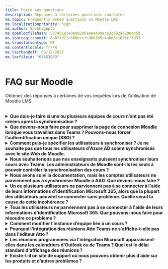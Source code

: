 ```yaml
---
title: Foire aux questions
description: Réponses à certaines questions courantes
ms.topic: Frequently asked questions on Moodle LMS
ms.localizationpriority: high
ms.author: Surbhigupta
ms.openlocfilehash: 587451e3a0e89206a4ea49aaca3c682ab290ac5b
ms.sourcegitcommit: 8a0ffd21c800eecfcd6d1b5c4abd8c107fcf3d33
ms.translationtype: HT
ms.contentlocale: fr-FR
ms.lasthandoff: 03/12/2022
ms.locfileid: "63453933"
---
```

# <a name="moodle-faq"></a>FAQ sur Moodle

Obtenez des réponses à certaines de vos requêtes lors de l’utilisation de Moodle LMS.<br>

<br>

<details>

<summary><b>Que dois-je faire si une ou plusieurs équipes de cours n’ont pas été créées après la synchronisation ?</b></summary>

Chaque cours Moodle doit avoir au moins un enseignant et un étudiant associés à un compte UPN Microsoft 365 AAD. L’équipe ne peut pas être créée si la synchronisation ne trouve pas de correspondance.

Chaque instance de cours en équipe doit avoir un propriétaire, et la synchronisation définit l’enseignant comme propriétaire, en supposant que la faculté possède la licence Teams.

<br>

</details>

<details>

<summary><b>Que devons-nous faire pour supprimer la page de connexion Moodle lorsque vous travaillez dans Teams ? Pouvons-nous forcer l’authentification unique (SSO) ?</b></summary>

Les utilisateurs disposent de plusieurs options de connexion à partir de la page de connexion Moodle.

* Pour vous connecter exclusivement à l’aide d’informations d’identification Microsoft 365 activez les paramètres de configuration **Forcer la redirection** pour le **plug-in auth_oidc**. Si le service est activé, l’utilisateur peut voir la page de connexion Microsoft.
* Pour vous connecter manuellement au portail Moodle, consultez [Moodle](https://moodle.org/login/index.php).

<br>

</details>

<details>

<summary><b>Comment puis-je spécifier les utilisateurs à synchroniser ? Je ne souhaite pas que tous les utilisateurs d'Azure AD soient synchronisés avec le site Web de Moodle. </b></summary>

Utilisez l’option **Restriction de création d’utilisateur** pour spécifier les utilisateurs en synchronisant les options de configuration du plug-in **local_o365**. Le menu déroulant à gauche du **filtre** propose des options telles que le pays, le nom de la société et la langue.

> [!TIP]
> Créez un groupe dynamique Microsoft 365 pour activer l'option de **filtre** avec plusieurs propriétés de profil.

L’image suivante montre les options de restrictions de création d’utilisateur :

:::image type="content" source="../assets/images/MoodleInstructions/faq-2.png" alt-text="synchro" border="true":::

:::image type="content" source="../assets/images/MoodleInstructions/faq-3.png" alt-text="Azure AD" border="true":::

<br>

</details>

<details>

<summary><b>Nous souhaiterions que nos enseignants puissent synchroniser leurs cours avec Teams. Les administrateurs de Moodle sont-ils les seuls à pouvoir contrôler la synchronisation des cours ?</b></summary>

Par défaut, seuls les administrateurs Moodle peuvent configurer la synchronisation. Le propriétaire de l'équipe peut contrôler si un cours est synchronisé avec les équipes et **Autoriser la configuration de la synchronisation de cours dans le cours** est activé. Dans ce cas, l’enseignant est le propriétaire de l’équipe. Le bloc affiche l’option de configuration pour les personnes ayant les autorisations de propriétaire appropriées. 

<!-- For more information, see Microsoft 365 block within the Moodle course interface. -->

L’image suivante montre l’option **Autoriser la configuration de la synchronisation de cours dans le cours** :

:::image type="content" source="../assets/images/MoodleInstructions/faq-4.png" alt-text="administrateur" border="true":::

L’image suivante illustre la synchronisation des cours :

:::image type="content" source="../assets/images/MoodleInstructions/faq-5.png" alt-text="synchronisation" border="true":::

<br>

</details>

<details>

<summary><b>Nous avons suivi la documentation, mais les comptes utilisateurs ne parviennent pas à synchroniser Moodle à AAD. Que devons-nous faire ?</b></summary>

Le problème peut être résolu avant que les utilisateurs n'effectuent le **Nettoyage du jeton Delta** comme étape finale de dépannage.

Le tableau suivant fournit les actions et dépendances à effectuer et à vérifier :

| Dépendance | Action | Référence|
|-------|------------|----------|
| Version stable| Vérifiez que la version de Moodle est répertoriée comme **stable**.| Pour plus d’informations, consultez [Prise en charge de la version](https://docs.moodle.org/dev/Releases#Version_support).|
|Autorisations| Vérifiez que l’application Azure dispose des autorisations nécessaires pour exécuter la synchronisation.| Pour plus d’informations, consultez [Autorisations Microsoft](https://docs.moodle.org/311/en/Microsoft_365#Permissions).|
| Synchronisation complète| Vérifiez que l'option **Effectuer une synchronisation complète à chaque exécution** est activée, et examinez les **Journaux des tâches** pour **Synchroniser les utilisateurs avec Azure AD**.| Pour plus d’informations, consultez [Activer la synchronisation complète](https://docs.moodle.org/311/en/local_o365)</br>Pour plus d’informations, consultez [Vérifier les journaux des tâches](https://docs.moodle.org/311/en/local_o365#Sync_users_with_Azure_AD). |
|Actualisation du jeton|Nettoyez le **Jeton delta de synchronisation utilisateur** dans le plug-in local_o365.| Pour plus d’informations, consultez [Actualisation du jeton](https://docs.moodle.org/38/en/Office365).|
<!-- |Actualisation du jeton|Nettoyer le **Jeton delta de synchronisation utilisateur** dans le plug-in local_o365| {moodle_url}\local_o365\acp.php? Mode=maintenance_cleandeltatoken| -->
<br>

</details>

<details>

<summary><b>Un ou plusieurs utilisateurs ne parviennent pas à se connecter à l'aide de leurs informations d'identification Microsoft 365, alors que la plupart des utilisateurs peuvent se connecter sans problème. Quelle serait la cause de cette incohérence ?</b></summary>

La raison des incohérences avec les utilisateurs qui ne peuvent pas signer en utilisant leurs informations d'identification Microsoft 365 peut être liée à l'opération de mappage des utilisateurs pendant la synchronisation. Pour résoudre ce problème, procédez comme suit :

* Vérifiez si le type d’authentification de l’utilisateur est **OpenID**.
* Vérifiez si le **Nom d’utilisateur** Moodle correspond au nom d’utilisateur AAD.
* Nettoyez le **Problème de jeton et** réessayez.
* Vérifiez si les utilisateurs ont des **Autorisations** pour accéder à l'application Azure.

<br>

</details>

<details>

<summary><b>Tous les utilisateurs ne parviennent pas à se connecter à l'aide de leurs informations d'identification Microsoft 365. Que pouvons-nous faire pour résoudre ce problème ?</b></summary>

Les utilisateurs qui n’ont pas pu se connecter au démarrage doivent signaler le problème et vérifier que la **clé secrète du client** de l’application n’a pas expiré.

L'image suivante montre le message d'erreur reçu lorsque l'utilisateur signe en utilisant ses informations d'identification Microsoft 365 :

:::image type="content" source="../assets/images/MoodleInstructions/faq-6.png" alt-text="signaler un problème" border="true":::

L'image suivante montre l'erreur dans le portail Azure :

:::image type="content" source="../assets/images/MoodleInstructions/faq-7.png" alt-text="Portail Azure" border="true":::

Si la **clé secrète du client** a expiré, l’utilisateur doit en générer une nouvelle **clé secrète** et mettre à jour la configuration trouvée sur la page. Les utilisateurs peuvent se reconnecter après la mise à jour de la **clé secrète du client**, ce qui peut prendre jusqu’à 24 heures.

<br>

</details>

<details>

<summary><b>Comment modifier l’instance d’équipe liée à un cours ?</b></summary>

Les administrateurs peuvent modifier l’instance d’équipe associée à un cours via la page **Gérer les connexions d’équipes**. Sélectionnez **Connecter** à côté du cours à modifier et sélectionnez l’instance d’équipe. Si vous utilisez la réinitialisation de cours pour archiver une équipe, vous pouvez la lier à l’équipe précédente.

L'image suivante montre l'instance des équipes :

:::image type="content" source="../assets/images/MoodleInstructions/faq-8.png" alt-text="instance des équipes" border="true":::

<br>

</details>

<details>

<summary><b>Pourquoi l'intégration des réunions Atto Teams ne s'affiche-t-elle pas dans l'éditeur Atto ?</b></summary>

L'utilisateur peut être confronté à un problème de réunion Atto Teams si la référence à l'icône est absente de la **Configuration de la barre d'outils**, qui affiche l'icône Teams dans l'éditeur Atto. L'utilisateur doit ajouter l'icône de réunion Teams à droite de l'icône de liens en suivant les étapes suivantes :

* Installez le plug-in.
* Mettre à jour la **Configuration de la barre d’outils** avec une **réunion Teams**.

Les images suivantes montrent l’icône de la barre d’outils après ajustement de la configuration de la barre d’outils :

:::image type="content" source="../assets/images/MoodleInstructions/faq-9.png" alt-text="barre d’outils" border="true":::

:::image type="content" source="../assets/images/MoodleInstructions/faq-10.png" alt-text="icône liens":::

Pour plus d’informations sur la modification de la barre d’outils Atto, consultez :

* [Éditeur Atto-ModdleDocs](https://docs.moodle.org/311/en/Atto_editor)
* [Éditeur Atto-Mappage des icônes](https://docs.moodle.org/311/en/Atto_editor#:~:text=in%20the%20editor.-,Atto%20editor%20toolbar,-Atto%20Row%201)
<br>

</details>

<details>

<summary><b>Les réunions programmées via l'intégration Microsoft apparaissent-elles dans les calendriers d'Outlook ou de Teams ? Quel est le délai standard d'affichage des réunions ?</b></summary>

Les réunions programmées via l'application n'apparaissent pas dans le calendrier Outlook ou Teams du planificateur, car elles sont similaires aux réunions de canal. Tous les membres du canal de cours peuvent assister à la réunion directement à partir du lien du canal intégré. Pour plus d’informations, consultez [Réunions de canal](https://www.knowledgewave.com/blog/benefits-of-channel-meetings-in-microsoft-teams).

Toutefois, vous pouvez accéder à l'invitation et ajouter manuellement les noms des participants aux champs **Obligatoires** ou **Facultatifs** de l'invitation à la réunion pour afficher la réunion à distance sur leurs calendriers. Les chronologies standard sont basés sur la date que l'utilisateur indique lors de la création de la réunion. Pour plus d’informations, consultez [Limites et spécifications pour Teams](/microsoftteams/limits-specifications-teams).

<br>

</details>

<details>

<summary><b>Existe-t-il un site de support où nous pouvons obtenir plus d’aide sur les produits et d’autres problèmes ?</b></summary>

Pour obtenir de l'aide et de l'assistance sur les questions relatives aux produits et aux services ou pour obtenir de l'aide de la communauté des développeurs, consultez [Support et commentaires](/microsoftteams/platform/feedback).


